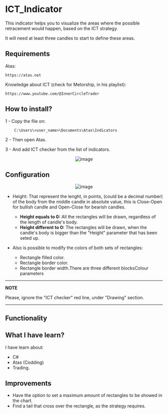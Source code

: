 # ICT_Indicator

This indicator helps you to visualize the areas where the possible retracement would happen, based on the ICT strategy.

It will need at least three candles to start to define these areas.


## Requirements
    
Atas: 

    https://atas.net

Knowledge about ICT (check for Metorship, in his playlist):
    
    https://www.youtube.com/@InnerCircleTrader
## How to install?
1 - Copy the file on:
        
        C:\Users\<user_name>\Documents\Atas\Indicators
    
2 - Then open Atas.

3 - And add ICT checker from the list of indicators.
<div style="text-align: center;">

![image](https://user-images.githubusercontent.com/67153853/218324641-cbb461dc-8500-422f-9bb3-71bc1d4c75d9.png)

</div>

## Configuration

<div style="text-align: center;">

![image](https://user-images.githubusercontent.com/67153853/218325006-4c3e80fd-a05c-4d40-808d-19f9d2fa214c.png)

</div>

* Height: That represent the lenght, in points, (could be a decimal number) of the body from the middle candle in absolute value, this is Close-Open for bullish candle and Open-Close for bearish candles.
    
    * **Height equals to 0:** All the rectangles will be drawn, regardless of the length of candle's body.
    * **Height different to 0:** The rectangles will be drawn, when the candle's body is bigger than the "Height" parameter that has been seted up.
* Also is possible to modify the colors of both sets of rectangles:
    * Rectangle filled color.
    * Rectangle border color.
    * Rectangle border width.There are three different blocksColour parameters
---
**NOTE**

Please, ignore the "ICT checker" red line, under "Drawing" section.

---
## Functionality

   
## What I have learn?
I have learn about:
* C#
* Atas (Codding)
* Trading.

## Improvements
* Have the option to set a maximum amount of rectangles to be showed in the chart.
* Find a tail that cross over the rectangle, as the strategy requires.
